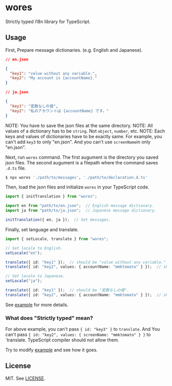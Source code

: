 # wores
Strictly typed i18n library for TypeScript.

## Usage

First, Prepare message dictionaries. (e.g. English and Japanese).

```json
// en.json

{
  "key1": "value without any variable.",
  "key2": "My account is {accountName}."
}
```
```json
// ja.json

{
  "key1": "変数なしの値",
  "key2": "私のアカウントは {accountName} です。"
}
```

NOTE: You have to save the json files at the same directory.
NOTE: All values of a dictionary has to be `string`. Not `object`, `number`, etc.
NOTE: Each keys and values of dictionaries have to be exactly same. For example, you can't add `key3` to only "en.json". And you can't use `screenName`in only "en.json".

Next, run `wores` command. The first augument is the directory you saved json files. The second augument is a filepath where the command saves `.d.ts` file.

```bash
$ npx wores './path/to/messages', './path/to/declaration.d.ts'
```

Then, load the json files and initialize `wores` in your TypeScript code.

```typescript
import { initTranslation } from "wores";

import en from "path/to/en.json";  // English message dictionary.
import ja from "path/to/ja.json";  // Japanese message dictionary.

initTranslation({ en, ja });  // Set messages.
```

Finally, set language and translate.

```typescript
import { setLocale, translate } from "wores";

// Set locale to English.
setLocale("en");

translate({ id: "key1" });  // should be "value without any variable.".
translate({ id: "key2", values: { accountName: "mmktomato" } });  // should be "My account is mmktomato.".

// Set locale to Japanese.
setLocale("ja");

translate({ id: "key1" });  // should be "変数なしの値".
translate({ id: "key2", values: { accountName: "mmktomato" } });  // should be "私のアカウントは {accountName} です。".
```

See [example](https://github.com/mmktomato/wores/tree/master/example) for more details.

### What does "Strictly typed" mean?

For above example, you can't pass `{ id: "key3" }` to `translate`. And You can't pass `{ id: "key2", values: { screenName: "mmktomato" } }` to `translate. TypeScript compiler should not allow them.

Try to modify [example](https://github.com/mmktomato/wores/tree/master/example) and see how it goes.

## License

MIT. See [LICENSE](https://github.com/mmktomato/wores/blob/master/LICENSE).
